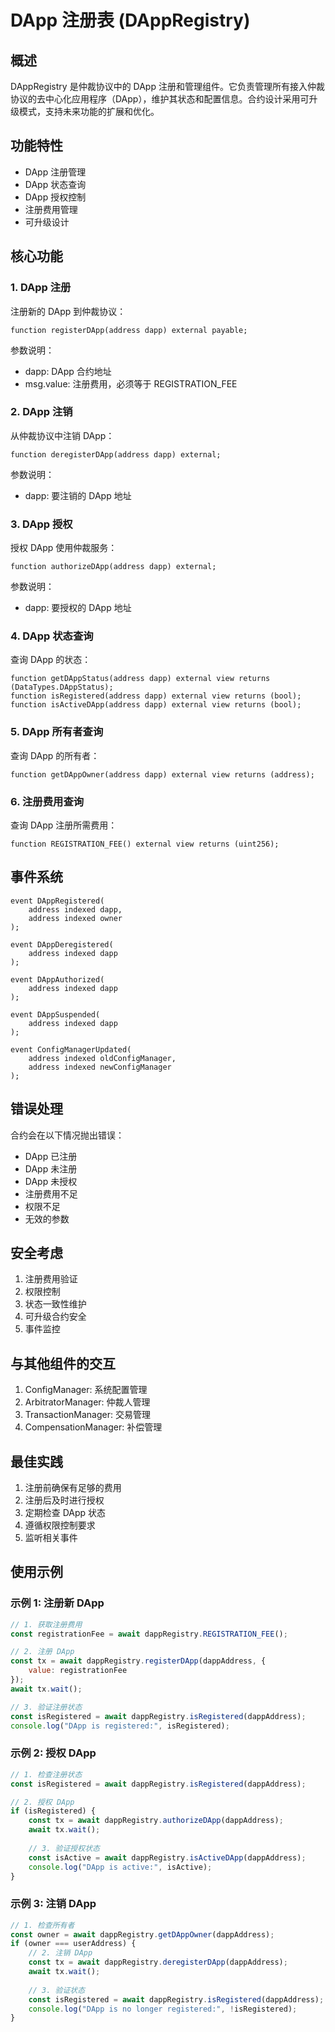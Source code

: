 # DApp 注册表 (DAppRegistry)

## 概述
DAppRegistry 是仲裁协议中的 DApp 注册和管理组件。它负责管理所有接入仲裁协议的去中心化应用程序（DApp），维护其状态和配置信息。合约设计采用可升级模式，支持未来功能的扩展和优化。

## 功能特性
- DApp 注册管理
- DApp 状态查询
- DApp 授权控制
- 注册费用管理
- 可升级设计

## 核心功能

### 1. DApp 注册
注册新的 DApp 到仲裁协议：
```solidity
function registerDApp(address dapp) external payable;
```

参数说明：
- dapp: DApp 合约地址
- msg.value: 注册费用，必须等于 REGISTRATION_FEE

### 2. DApp 注销
从仲裁协议中注销 DApp：
```solidity
function deregisterDApp(address dapp) external;
```

参数说明：
- dapp: 要注销的 DApp 地址

### 3. DApp 授权
授权 DApp 使用仲裁服务：
```solidity
function authorizeDApp(address dapp) external;
```

参数说明：
- dapp: 要授权的 DApp 地址

### 4. DApp 状态查询
查询 DApp 的状态：
```solidity
function getDAppStatus(address dapp) external view returns (DataTypes.DAppStatus);
function isRegistered(address dapp) external view returns (bool);
function isActiveDApp(address dapp) external view returns (bool);
```

### 5. DApp 所有者查询
查询 DApp 的所有者：
```solidity
function getDAppOwner(address dapp) external view returns (address);
```

### 6. 注册费用查询
查询 DApp 注册所需费用：
```solidity
function REGISTRATION_FEE() external view returns (uint256);
```

## 事件系统
```solidity
event DAppRegistered(
    address indexed dapp,
    address indexed owner
);

event DAppDeregistered(
    address indexed dapp
);

event DAppAuthorized(
    address indexed dapp
);

event DAppSuspended(
    address indexed dapp
);

event ConfigManagerUpdated(
    address indexed oldConfigManager,
    address indexed newConfigManager
);
```

## 错误处理
合约会在以下情况抛出错误：
- DApp 已注册
- DApp 未注册
- DApp 未授权
- 注册费用不足
- 权限不足
- 无效的参数

## 安全考虑
1. 注册费用验证
2. 权限控制
3. 状态一致性维护
4. 可升级合约安全
5. 事件监控

## 与其他组件的交互
1. ConfigManager: 系统配置管理
2. ArbitratorManager: 仲裁人管理
3. TransactionManager: 交易管理
4. CompensationManager: 补偿管理

## 最佳实践
1. 注册前确保有足够的费用
2. 注册后及时进行授权
3. 定期检查 DApp 状态
4. 遵循权限控制要求
5. 监听相关事件

## 使用示例

### 示例 1: 注册新 DApp
```javascript
// 1. 获取注册费用
const registrationFee = await dappRegistry.REGISTRATION_FEE();

// 2. 注册 DApp
const tx = await dappRegistry.registerDApp(dappAddress, {
    value: registrationFee
});
await tx.wait();

// 3. 验证注册状态
const isRegistered = await dappRegistry.isRegistered(dappAddress);
console.log("DApp is registered:", isRegistered);
```

### 示例 2: 授权 DApp
```javascript
// 1. 检查注册状态
const isRegistered = await dappRegistry.isRegistered(dappAddress);

// 2. 授权 DApp
if (isRegistered) {
    const tx = await dappRegistry.authorizeDApp(dappAddress);
    await tx.wait();
    
    // 3. 验证授权状态
    const isActive = await dappRegistry.isActiveDApp(dappAddress);
    console.log("DApp is active:", isActive);
}
```

### 示例 3: 注销 DApp
```javascript
// 1. 检查所有者
const owner = await dappRegistry.getDAppOwner(dappAddress);
if (owner === userAddress) {
    // 2. 注销 DApp
    const tx = await dappRegistry.deregisterDApp(dappAddress);
    await tx.wait();
    
    // 3. 验证状态
    const isRegistered = await dappRegistry.isRegistered(dappAddress);
    console.log("DApp is no longer registered:", !isRegistered);
}
